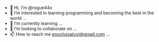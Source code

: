 - 👋 Hi, I’m @rogue44x
- 👀 I’m interested in learning programming and becoming the best in the world ...
- 🌱 I’m currently learning ...
- 💞️ I’m looking to collaborate on ...
- 📫 How to reach me enochosatuyi@gmail.com ...

<!---
rogue44x/rogue44x is a ✨ special ✨ repository because its `README.md` (this file) appears on your GitHub profile.
You can click the Preview link to take a look at your changes.
--->
